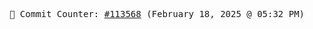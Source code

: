<p align="center">
    <samp>
        📮 Commit Counter: <a href="https://github.com/Javascript-void0/Javascript-void0/commits/main">#113568</a> (February 18, 2025 @ 05:32 PM)
    </samp>
</p>